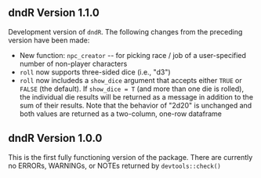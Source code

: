 ## dndR Version 1.1.0

Development version of `dndR`. The following changes from the preceding version have been made:

- New function: `npc_creator` -- for picking race / job of a user-specified number of non-player characters
- `roll` now supports three-sided dice (i.e., "d3")
- `roll` now includeds a `show_dice` argument that accepts either `TRUE` or `FALSE` (the default). If `show_dice = T` (and more than one die is rolled), the individual die results will be returned as a message in addition to the sum of their results. Note that the behavior of "2d20" is unchanged and both values are returned as a two-column, one-row dataframe

## dndR Version 1.0.0

This is the first fully functioning version of the package. There are currently no ERRORs, WARNINGs, or NOTEs returned by `devtools::check()`
